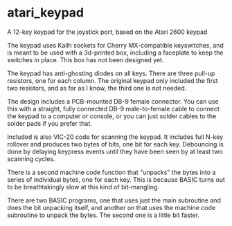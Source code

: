 # atari_keypad
A 12-key keypad for the joystick port, based on the Atari 2600 keypad

The keypad uses Kailh sockets for Cherry MX-compatible keyswitches,
and is meant to be used with a 3d-printed box, including a faceplate
to keep the switches in place. This box has not been designed yet.

The keypad has anti-ghosting diodes on all keys. There are three
pull-up resistors, one for each column. The original keypad only
included the first two resistors, and as far as I know, the third
one is not needed.

The design includes a PCB-mounted DB-9 female connector. You can use
this with a straight, fully connected DB-9 male-to-female cable to
connect the keypad to a computer or console, or you can just solder
cables to the solder pads if you prefer that.

Included is also VIC-20 code for scanning the keypad. It includes
full N-key rollover and produces two bytes of bits, one bit for each
key. Debouncing is done by delaying keypress events until they have
been seen by at least two scanning cycles.

There is a second machine code function that "unpacks" the bytes into
a series of individual bytes, one for each key. This is because BASIC
turns out to be breathtakingly slow at this kind of bit-mangling.

There are two BASIC programs, one that uses just the main subroutine
and does the bit unpacking itself, and another on that uses the machine
code subroutine to unpack the bytes. The second one is a little bit
faster.
